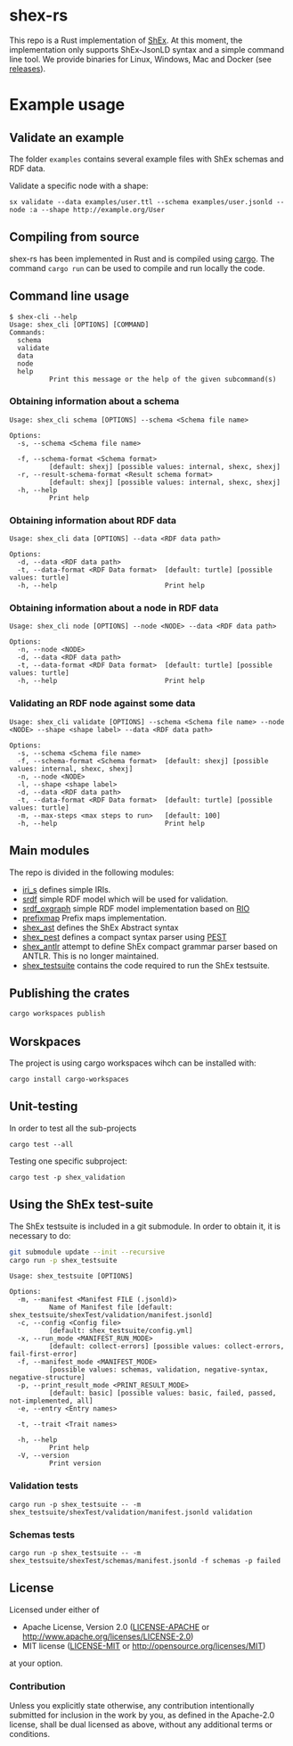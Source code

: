 # shex-rs

This repo is a Rust implementation of [ShEx](http://shex.io/). At this moment, the implementation only supports ShEx-JsonLD syntax and a simple command line tool.
We provide binaries for Linux, Windows, Mac and Docker (see [releases](https://github.com/weso/shex-rs/releases)). 

# Example usage

## Validate an example

The folder `examples` contains several example files with ShEx schemas and RDF data.

Validate a specific node with a shape:

```
sx validate --data examples/user.ttl --schema examples/user.jsonld --node :a --shape http://example.org/User
```

## Compiling from source

shex-rs has been implemented in Rust and is compiled using [cargo](https://doc.rust-lang.org/cargo/). The command `cargo run` can be used to compile and run locally the code.

## Command line usage

```
$ shex-cli --help
Usage: shex_cli [OPTIONS] [COMMAND]
Commands:
  schema
  validate
  data
  node
  help
          Print this message or the help of the given subcommand(s)
```

### Obtaining information about a schema

```
Usage: shex_cli schema [OPTIONS] --schema <Schema file name>

Options:
  -s, --schema <Schema file name>
          
  -f, --schema-format <Schema format>
          [default: shexj] [possible values: internal, shexc, shexj]
  -r, --result-schema-format <Result schema format>
          [default: shexj] [possible values: internal, shexc, shexj]
  -h, --help
          Print help
```

### Obtaining information about RDF data

```
Usage: shex_cli data [OPTIONS] --data <RDF data path>

Options:
  -d, --data <RDF data path>           
  -t, --data-format <RDF Data format>  [default: turtle] [possible values: turtle]
  -h, --help                           Print help
```

### Obtaining information about a node in RDF data

```
Usage: shex_cli node [OPTIONS] --node <NODE> --data <RDF data path>

Options:
  -n, --node <NODE>                    
  -d, --data <RDF data path>           
  -t, --data-format <RDF Data format>  [default: turtle] [possible values: turtle]
  -h, --help                           Print help
```

### Validating an RDF node against some data

```
Usage: shex_cli validate [OPTIONS] --schema <Schema file name> --node <NODE> --shape <shape label> --data <RDF data path>

Options:
  -s, --schema <Schema file name>      
  -f, --schema-format <Schema format>  [default: shexj] [possible values: internal, shexc, shexj]
  -n, --node <NODE>                    
  -l, --shape <shape label>            
  -d, --data <RDF data path>           
  -t, --data-format <RDF Data format>  [default: turtle] [possible values: turtle]
  -m, --max-steps <max steps to run>   [default: 100]
  -h, --help                           Print help
```

## Main modules

The repo is divided in the following modules:

- [iri_s](https://github.com/weso/shex-rs/tree/master/iri_s) defines simple IRIs.
- [srdf](https://github.com/weso/shex-rs/tree/master/srdf) simple RDF model which will be used for validation.
- [srdf_oxgraph](https://github.com/weso/shex-rs/tree/master/srdf_oxgraph) simple RDF model implementation based on [RIO](https://github.com/oxigraph/oxigraph)
- [prefixmap](https://github.com/weso/shex-rs/tree/master/prefixmap) Prefix maps implementation.
- [shex_ast](https://github.com/weso/shex-rs/tree/master/shex_ast) defines the ShEx Abstract syntax
- [shex_pest](https://github.com/weso/shex-rs/tree/master/shex_pest) defines a compact syntax parser using [PEST](https://pest.rs/)
- [shex_antlr](https://github.com/weso/shex-rs/tree/master/shex_antlr) attempt to define ShEx compact grammar parser based on ANTLR. This is no longer maintained.
- [shex_testsuite](https://github.com/weso/shex-rs/tree/master/shex_testsuite) contains the code required to run the ShEx testsuite.

## Publishing the crates

```sh
cargo workspaces publish 
```

## Worskpaces

The project is using cargo workspaces wihch can be installed with:

```
cargo install cargo-workspaces
```

## Unit-testing

In order to test all the sub-projects

```
cargo test --all
```

Testing one specific subproject:

```
cargo test -p shex_validation
```

## Using the ShEx test-suite

The ShEx testsuite is included in a git submodule. In order to obtain it, it is necessary to do:

```sh
git submodule update --init --recursive
cargo run -p shex_testsuite
```

```
Usage: shex_testsuite [OPTIONS]

Options:
  -m, --manifest <Manifest FILE (.jsonld)>
          Name of Manifest file [default: shex_testsuite/shexTest/validation/manifest.jsonld]
  -c, --config <Config file>
          [default: shex_testsuite/config.yml]
  -x, --run_mode <MANIFEST_RUN_MODE>
          [default: collect-errors] [possible values: collect-errors, fail-first-error]
  -f, --manifest_mode <MANIFEST_MODE>
          [possible values: schemas, validation, negative-syntax, negative-structure]
  -p, --print_result_mode <PRINT_RESULT_MODE>
          [default: basic] [possible values: basic, failed, passed, not-implemented, all]
  -e, --entry <Entry names>
          
  -t, --trait <Trait names>
          
  -h, --help
          Print help
  -V, --version
          Print version
```

### Validation tests

```
cargo run -p shex_testsuite -- -m shex_testsuite/shexTest/validation/manifest.jsonld validation 
```

### Schemas tests

```
cargo run -p shex_testsuite -- -m shex_testsuite/shexTest/schemas/manifest.jsonld -f schemas -p failed
```

## License

Licensed under either of

- Apache License, Version 2.0 ([LICENSE-APACHE](LICENSE-APACHE) or <http://www.apache.org/licenses/LICENSE-2.0>)
- MIT license ([LICENSE-MIT](LICENSE-MIT) or <http://opensource.org/licenses/MIT>)

at your option.

### Contribution

Unless you explicitly state otherwise, any contribution intentionally submitted
for inclusion in the work by you, as defined in the Apache-2.0 license, shall be dual licensed as above, without any
additional terms or conditions.
